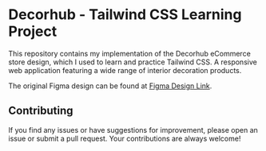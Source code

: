 # Decorhub - Tailwind CSS Learning Project

This repository contains my implementation of the Decorhub eCommerce store design, which I used to learn and practice Tailwind CSS. A responsive web application featuring a wide range of interior decoration products.

The original Figma design can be found at [Figma Design Link](https://www.figma.com/file/vfrCfggtIx3PFnae1I8mxX/3legant-E-Commerce-UI-Design-Template-(Community)?type=design&t=zYVOnCKmgPRHvF2F-6).

## Contributing

If you find any issues or have suggestions for improvement, please open an issue or submit a pull request. Your contributions are always welcome!

